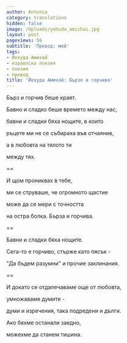 ```yaml
---
author: Antonia
category: translations
hidden: false
image: /Uploads/yehuda_amichai.jpg
layout: post
pageviews: 56
subtitle: 'Превод: мой'
tags:
- Йехуда Амихай
- израелска поезия
- поезия
- превод
title: 'Йехуда Амихай: Бързо и горчиво'
---
```


Бърз и горчив беше краят.

Бавно и сладко беше времето между нас,

бавни и сладки бяха нощите, в които

ръцете ми не се събираха във отчаяние,

а в любовта на тялото ти

между тях.

\==

И щом прониквах в тебе,

ми се струваше, че огромното щастие

може да се мери с точността

на остра болка. Бърза и горчива.

\==

Бавни и сладки бяха нощите.

Сега-то е горчиво, стърже като пясък -

"Да бъдем разумни" и прочие заклинания.

\==

И докато се отдалечаваме още от любовта,

умножаваме думите -

думи и изречения, така подредени и дълги.

Ако бяхме останали заедно,

можехме да станем тишина.